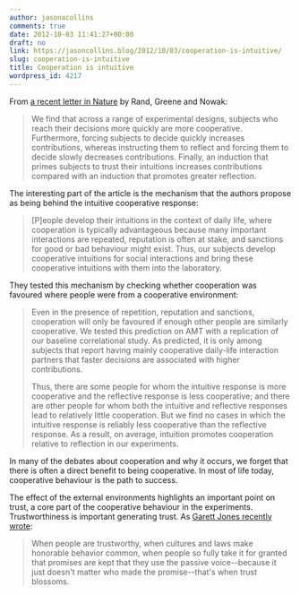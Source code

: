 ```yaml
---
author: jasonacollins
comments: true
date: 2012-10-03 11:41:27+00:00
draft: no
link: https://jasoncollins.blog/2012/10/03/cooperation-is-intuitive/
slug: cooperation-is-intuitive
title: Cooperation is intuitive
wordpress_id: 4217
---
```


From [a recent letter in Nature](http://www.nature.com/nature/journal/v489/n7416/full/nature11467.html) by Rand, Greene and Nowak:


<blockquote>We find that across a range of experimental designs, subjects who reach their decisions more quickly are more cooperative. Furthermore, forcing subjects to decide quickly increases contributions, whereas instructing them to reflect and forcing them to decide slowly decreases contributions. Finally, an induction that primes subjects to trust their intuitions increases contributions compared with an induction that promotes greater reflection.</blockquote>



The interesting part of the article is the mechanism that the authors propose as being behind the intuitive cooperative response:



<blockquote>[P]eople develop their intuitions in the context of daily life, where cooperation is typically advantageous because many important interactions are repeated, reputation is often at stake, and sanctions for good or bad behaviour might exist. Thus, our subjects develop cooperative intuitions for social interactions and bring these cooperative intuitions with them into the laboratory.</blockquote>



They tested this mechanism by checking whether cooperation was favoured where people were from a cooperative environment:



<blockquote>Even in the presence of repetition, reputation and sanctions, cooperation will only be favoured if enough other people are similarly cooperative. We tested this prediction on AMT with a replication of our baseline correlational study. As predicted, it is only among subjects that report having mainly cooperative daily-life interaction partners that faster decisions are associated with higher contributions.

Thus, there are some people for whom the intuitive response is more cooperative and the reflective response is less cooperative; and there are other people for whom both the intuitive and reflective responses lead to relatively little cooperation. But we find no cases in which the intuitive response is reliably less cooperative than the reflective response. As a result, on average, intuition promotes cooperation relative to reflection in our experiments.</blockquote>



In many of the debates about cooperation and why it occurs, we forget that there is often a direct benefit to being cooperative. In most of life today, cooperative behaviour is the path to success.

The effect of the external environments highlights an important point on trust, a core part of the cooperative behaviour in the experiments. Trustworthiness is important generating trust. As [Garett Jones recently wrote](http://econlog.econlib.org/archives/2012/09/trustworthiness.html):



<blockquote>When people are trustworthy, when cultures and laws make honorable behavior common, when people so fully take it for granted that promises are kept that they use the passive voice--because it just doesn't matter who made the promise--that's when trust blossoms.</blockquote>
